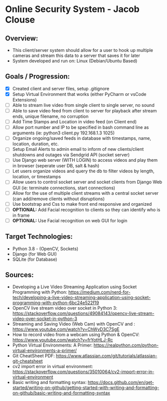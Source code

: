 # Online Security System - Jacob Clouse

## Overview:
- This client/server system should allow for a user to hook up multiple cameras and stream this data to a server that saves it for later
- System developed and run on: Linux (Debian/Ubuntu Based)

## Goals / Progression:
- [x] Created client and server files, setup .gitignore
- [x] Setup Virtual Environment that works (either PyCharm or vsCode Extensions)
- [ ] Able to stream live video from single client to single server, no sound
- [ ] Able to save video feed from client to server for playback after stream ends, unique filename, no corruption
- [ ] Add Time Stamps and Location in video feed (on Client end)
- [ ] Allow port number and IP to be specified in bash command line as arguments (ie: python3 client.py 192.168.1.3 1025)
- [ ] Organize ongoing/saved feeds in database with timestamps, name, location, duration, etc.
- [ ] Setup Email Alerts to admin email to inform of new clients/client shutdowns and outages via Sendgrid API (socket server)
- [ ] Use Django web server (WITH LOGIN) to access videos and play them in browser (seperate user DB, salt & hash)
- [ ] Let users organize videos and query the db to filter videos by length, location, or timestamps
- [ ] Allow users to control socket server and socket clients from Django Web GUI (ie: terminate connections, start connections)
- [ ] Allow for the use of multiple client streams with a central socket server (can add/remove clients without disruptions)
- [ ] Use bootstrap and Css to make front end responsive and organized
- [ ] __OPTIONAL:__ Add Facial recognition to clients so they can identify who is in frame
- [ ] __OPTIONAL:__ Use Facial recognition on web GUI for login 

## Target Technologies:
- Python 3.8 - (OpenCV, Sockets)
- Django (for Web GUI)
- SQLite (for Database)

## Sources:
- Developing a Live Video Streaming Application using Socket Programming with Python: https://medium.com/nerd-for-tech/developing-a-live-video-streaming-application-using-socket-programming-with-python-6bc24e522f19
- OpenCV live stream video over socket in Python 3: https://stackoverflow.com/questions/49084143/opencv-live-stream-video-over-socket-in-python-3
- Streaming and Saving Video (Web Cam) with OpenCV and : https://www.youtube.com/watch?v=ChWvD3C7SgE
- How to record video from a webcam using Python & OpenCV: https://www.youtube.com/watch?v=frYotHLJ-Rc
- Python Virtual Environments: A Primer: https://realpython.com/python-virtual-environments-a-primer/
- Git CheatSheet PDF: https://www.atlassian.com/git/tutorials/atlassian-git-cheatsheet
- cv2 import error in virtual environment: https://stackoverflow.com/questions/35010064/cv2-import-error-in-virtual-environment
- Basic writing and formatting syntax: https://docs.github.com/en/get-started/writing-on-github/getting-started-with-writing-and-formatting-on-github/basic-writing-and-formatting-syntax